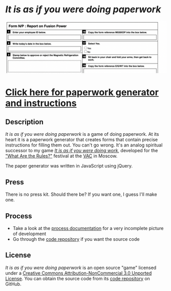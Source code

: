 # *It is as if you were doing paperwork*

![](images/it-is-as-if-you-were-doing-paperwork-banner.png)

# [Click here for paperwork generator and instructions](https://www.pippinbarr.com/it-is-as-if-you-were-doing-paperwork)

## Description
*It is as if you were doing paperwork* is a game of doing paperwork. At its heart it is a paperwork generator that creates forms that contain precise instructions for filling them out. You can't go wrong. It's an analog spiritual successor to my game [*It is as if you were doing work*](https://www.pippinbarr.com/itisasifyouweredoingwork/info), developed for the ["What Are the Rules?"](https://v-a-c.org/en/ges2/festival-of-play-and-games-what-are-the-rules) festival at the [VAC](https://v-a-c.org/) in Moscow.

The paper generator was written in JavaScript using jQuery.

## Press
There is no press kit. Should there be? If you want one, I guess I'll make one.

## Process
* Take a look at the [process documentation](../process) for a very incomplete picture of development
* Go through the [code repository](https://www.github.com/pippinbarr/it-is-as-if-you-were-doing-paperwork) if you want the source code

## License
*It is as if you were doing paperwork* is an open source "game" licensed under a [Creative Commons Attribution-NonCommercial 3.0 Unported License](http://creativecommons.org/licenses/by-nc/3.0/). You can obtain the source code from its [code repository](https://github.com/pippinbarr/chesses) on GitHub.
